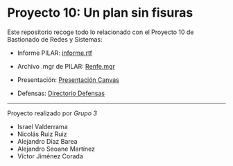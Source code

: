 # Proyecto 10: Un plan sin fisuras

Este repositorio recoge todo lo relacionado con el Proyecto 10 de Bastionado de Redes y Sistemas:

- Informe PILAR: [informe.rtf](https://drive.google.com/file/d/1qqZk8QweNgtV6Kf8iyFuGPdSxgNmkNoy/view?usp=drive_link)

- Archivo .mgr de PILAR: [Renfe.mgr](./Renfe.mgr)

- Presentación: [Presentación Canvas](https://www.canva.com/design/DAGnJJbTRuY/tSB3iePTF5X30PJHKxOvvA/edit?utm_content=DAGnJJbTRuY&utm_campaign=designshare&utm_medium=link2&utm_source=sharebutton)

- Defensas: [Directorio Defensas](./Defensa/)

---

Proyecto realizado por _Grupo 3_

- Israel Valderrama
- Nicolás Ruiz Ruiz
- Alejandro Díaz Barea
- Alejandro Seoane Martínez
- Víctor Jiménez Corada
